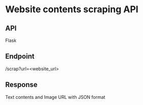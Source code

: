 # Website contents scraping API

## API
Flask
## Endpoint
/scrap?url=<website_url>
## Response
Text contents and Image URL with JSON format
